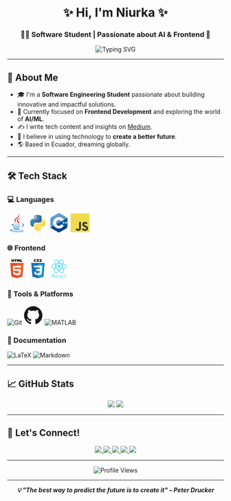 <h1 align="center">✨ Hi, I'm Niurka  ✨</h1>
<h3 align="center">👩‍💻 Software Student | Passionate about AI & Frontend 🤖</h3>

<div align="center">
  <img src="https://readme-typing-svg.herokuapp.com?font=Fira+Code&pause=1000&color=F75C7E&center=true&vCenter=true&width=435&lines=Frontend+Developer;AI+Enthusiast;Always+Learning" alt="Typing SVG" />
</div>

---

## 🌟 About Me

- 🎓 I'm a **Software Engineering Student** passionate about building innovative and impactful solutions.
- 🌱 Currently focused on **Frontend Development** and exploring the world of **AI/ML**.
- ✍️ I write tech content and insights on [Medium](https://medium.com/@nyupanquivalente).
- 🚀 I believe in using technology to **create a better future**.
- 🌎 Based in Ecuador, dreaming globally.

---

## 🛠️ Tech Stack

### 💻 Languages
<p>
  <img src="https://raw.githubusercontent.com/devicons/devicon/master/icons/java/java-original.svg" alt="Java" width="45"/>
  <img src="https://raw.githubusercontent.com/devicons/devicon/master/icons/python/python-original.svg" alt="Python" width="45"/>
  <img src="https://raw.githubusercontent.com/devicons/devicon/master/icons/cplusplus/cplusplus-original.svg" alt="C++" width="45"/>
  <img src="https://raw.githubusercontent.com/devicons/devicon/master/icons/javascript/javascript-original.svg" alt="JavaScript" width="45"/>
</p>

### 🌐 Frontend
<p>
  <img src="https://raw.githubusercontent.com/devicons/devicon/master/icons/html5/html5-original-wordmark.svg" alt="HTML5" width="45"/>
  <img src="https://raw.githubusercontent.com/devicons/devicon/master/icons/css3/css3-original-wordmark.svg" alt="CSS3" width="45"/>
  <img src="https://raw.githubusercontent.com/devicons/devicon/master/icons/react/react-original-wordmark.svg" alt="React" width="45"/>
</p>

### 🔧 Tools & Platforms
<p>
  <img src="https://www.vectorlogo.zone/logos/git-scm/git-scm-icon.svg" alt="Git" width="45"/>
  <img src="https://raw.githubusercontent.com/devicons/devicon/master/icons/github/github-original.svg" alt="GitHub" width="45"/>
  <img src="https://upload.wikimedia.org/wikipedia/commons/2/21/Matlab_Logo.png" alt="MATLAB" width="45"/>
</p>

### 📝 Documentation
<p>
  <img src="https://upload.wikimedia.org/wikipedia/commons/9/92/LaTeX_logo.svg" alt="LaTeX" width="45"/>
  <img src="https://upload.wikimedia.org/wikipedia/commons/4/48/Markdown-mark.svg" alt="Markdown" width="45"/>
</p>

---

## 📈 GitHub Stats

<p align="center">
  <img src="https://github-readme-stats.vercel.app/api?username=niurkayupanqui&show_icons=true&theme=radical" height="150"/>
  <img src="https://github-readme-stats.vercel.app/api/top-langs/?username=niurkayupanqui&layout=compact&theme=radical" height="150"/>
</p>

---

## 🤝 Let's Connect!

<p align="center">
  <a href="https://www.linkedin.com/in/niurka-yupanqui-931a8122a" target="_blank">
    <img src="https://img.shields.io/badge/LinkedIn-0A66C2?style=for-the-badge&logo=linkedin&logoColor=white"/>
  </a>
  <a href="https://github.com/niurkayupanqui" target="_blank">
    <img src="https://img.shields.io/badge/GitHub-100000?style=for-the-badge&logo=github&logoColor=white"/>
  </a>
  <a href="mailto:vane321yupanqui@gmail.com" target="_blank">
    <img src="https://img.shields.io/badge/Gmail-EA4335?style=for-the-badge&logo=gmail&logoColor=white"/>
  </a>
  <a href="https://medium.com/@nyupanquivalente" target="_blank">
    <img src="https://img.shields.io/badge/Medium-12100E?style=for-the-badge&logo=medium&logoColor=white"/>
  </a>
  <a href="https://www.instagram.com/niurka_50" target="_blank">
    <img src="https://img.shields.io/badge/Instagram-E1306C?style=for-the-badge&logo=instagram&logoColor=white"/>
  </a>
</p>

---

<p align="center">
  <img src="https://komarev.com/ghpvc/?username=niurkayupanqui&color=blueviolet&style=flat-square&label=Profile+Views" alt="Profile Views"/>
</p>

---

<div align="center">
  <strong><i>💡 "The best way to predict the future is to create it" – Peter Drucker</i></strong>
</div>
